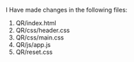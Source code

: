 I Have made changes in the following files:
1. QR/index.html
2. QR/css/header.css
3. QR/css/main.css
4. QR/js/app.js
5. QR/reset.css
